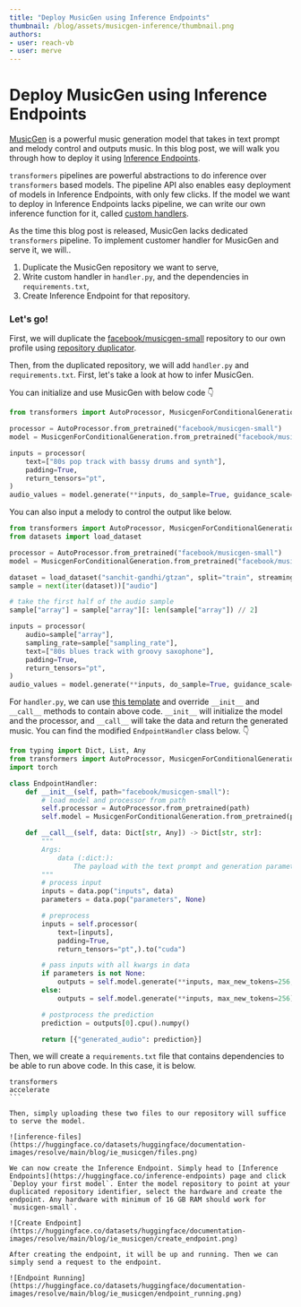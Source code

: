 ```yaml
---
title: "Deploy MusicGen using Inference Endpoints" 
thumbnail: /blog/assets/musicgen-inference/thumbnail.png
authors:
- user: reach-vb 
- user: merve
---
```


<h1> Deploy MusicGen using Inference Endpoints </h1>

<!-- {blog_metadata} -->
<!-- {authors} -->

[MusicGen](https://huggingface.co/docs/transformers/main/en/model_doc/musicgen) is a powerful music generation model that takes in text prompt and melody control and outputs music. In this blog post, we will walk you through how to deploy it using [Inference Endpoints](https://huggingface.co/inference-endpoints). 

`transformers` pipelines are powerful abstractions to do inference over `transformers` based models. The pipeline API also enables easy deployment of models in Inference Endpoints, with only few clicks. If the model we want to deploy in Inference Endpoints lacks pipeline, we can write our own inference function for it, called [custom handlers](https://huggingface.co/docs/inference-endpoints/guides/custom_handler). 

As the time this blog post is released, MusicGen lacks dedicated `transformers` pipeline. To implement customer handler for MusicGen and serve it, we will..
1. Duplicate the MusicGen repository we want to serve,
2. Write custom handler in `handler.py`, and the dependencies in `requirements.txt`,
3. Create Inference Endpoint for that repository.

### Let's go!

First, we will duplicate the [facebook/musicgen-small](https://huggingface.co/facebook/musicgen-small) repository to our own profile using [repository duplicator](https://huggingface.co/spaces/osanseviero/repo_duplicator).

Then, from the duplicated repository, we will add `handler.py` and `requirements.txt`.
First, let's take a look at how to infer MusicGen.

You can initialize and use MusicGen with below code 👇 

```python
from transformers import AutoProcessor, MusicgenForConditionalGeneration

processor = AutoProcessor.from_pretrained("facebook/musicgen-small")
model = MusicgenForConditionalGeneration.from_pretrained("facebook/musicgen-small")

inputs = processor(
    text=["80s pop track with bassy drums and synth"],
    padding=True,
    return_tensors="pt",
)
audio_values = model.generate(**inputs, do_sample=True, guidance_scale=3, max_new_tokens=256)
```

You can also input a melody to control the output like below. 

```python
from transformers import AutoProcessor, MusicgenForConditionalGeneration
from datasets import load_dataset

processor = AutoProcessor.from_pretrained("facebook/musicgen-small")
model = MusicgenForConditionalGeneration.from_pretrained("facebook/musicgen-small")

dataset = load_dataset("sanchit-gandhi/gtzan", split="train", streaming=True)
sample = next(iter(dataset))["audio"]

# take the first half of the audio sample
sample["array"] = sample["array"][: len(sample["array"]) // 2]

inputs = processor(
    audio=sample["array"],
    sampling_rate=sample["sampling_rate"],
    text=["80s blues track with groovy saxophone"],
    padding=True,
    return_tensors="pt",
)
audio_values = model.generate(**inputs, do_sample=True, guidance_scale=3, max_new_tokens=256)
```

For `handler.py`, we can use [this template](https://huggingface.co/docs/inference-endpoints/guides/custom_handler#3-customize-endpointhandler) and override `__init__` and `__call__` methods to contain above code. `__init__` will initialize the model and the processor, and `__call__` will take the data and return the generated music. You can find the modified `EndpointHandler` class below. 👇 

```python
from typing import Dict, List, Any
from transformers import AutoProcessor, MusicgenForConditionalGeneration
import torch

class EndpointHandler:
    def __init__(self, path="facebook/musicgen-small"):
        # load model and processor from path
        self.processor = AutoProcessor.from_pretrained(path)
        self.model = MusicgenForConditionalGeneration.from_pretrained(path).to("cuda")

    def __call__(self, data: Dict[str, Any]) -> Dict[str, str]:
        """
        Args:
            data (:dict:):
                The payload with the text prompt and generation parameters.
        """
        # process input
        inputs = data.pop("inputs", data)
        parameters = data.pop("parameters", None)

        # preprocess
        inputs = self.processor(
            text=[inputs],
            padding=True,
            return_tensors="pt",).to("cuda")

        # pass inputs with all kwargs in data
        if parameters is not None:
            outputs = self.model.generate(**inputs, max_new_tokens=256, **parameters)
        else:
            outputs = self.model.generate(**inputs, max_new_tokens=256)

        # postprocess the prediction
        prediction = outputs[0].cpu().numpy()

        return [{"generated_audio": prediction}]
```

Then, we will create a `requirements.txt` file that contains dependencies to be able to run above code. In this case, it is below.

````
transformers
accelerate
```

Then, simply uploading these two files to our repository will suffice to serve the model.

![inference-files](https://huggingface.co/datasets/huggingface/documentation-images/resolve/main/blog/ie_musicgen/files.png)

We can now create the Inference Endpoint. Simply head to [Inference Endpoints](https://huggingface.co/inference-endpoints) page and click `Deploy your first model`. Enter the model repository to point at your duplicated repository identifier, select the hardware and create the endpoint. Any hardware with minimum of 16 GB RAM should work for `musicgen-small`.

![Create Endpoint](https://huggingface.co/datasets/huggingface/documentation-images/resolve/main/blog/ie_musicgen/create_endpoint.png)

After creating the endpoint, it will be up and running. Then we can simply send a request to the endpoint.

![Endpoint Running](https://huggingface.co/datasets/huggingface/documentation-images/resolve/main/blog/ie_musicgen/endpoint_running.png)